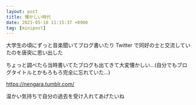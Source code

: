 ```yaml
---
layout: post
title: 懐かしい時代
date: 2021-05-18 11:15:37 +0900
tag: [minipost]
---
```


大学生の頃にずっと音楽聞いてブログ書いたり Twitter で同好の士と交流していたのを唐突に思い出した

ちょっと調べたら当時書いてたブログも出てきて大変懐かしい...(自分でもブログタイトルとかもろもろ完全に忘れていた...)

https://nengara.tumblr.com/

温かい気持ちで自分の過去を受け入れてあげたいね
